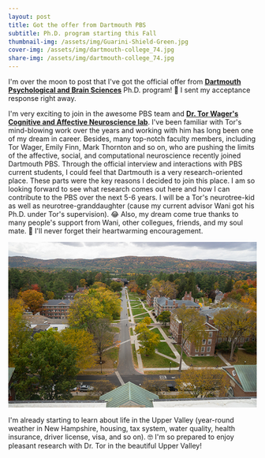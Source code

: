 ```yaml
---
layout: post
title: Got the offer from Dartmouth PBS
subtitle: Ph.D. program starting this Fall
thumbnail-img: /assets/img/Guarini-Shield-Green.jpg
cover-img: /assets/img/dartmouth-college_74.jpg
share-img: /assets/img/dartmouth-college_74.jpg
---
```


I'm over the moon to post that I've got the official offer from <a href="http://pbs.dartmouth.edu/" target="_blank"><b>Dartmouth Psychological and Brain Sciences</b></a> Ph.D. program! 🥳 
I sent my acceptance response right away. 

I'm very exciting to join in the awesome PBS team and <a href="https://sites.dartmouth.edu/canlab/" target="_blank"><b>Dr. Tor Wager's Cognitive and Affective Neuroscience lab</b></a>. I've been familiar with Tor's mind-blowing work over the years and working with him has long been one of my dream in career. Besides, many top-notch faculty members, including Tor Wager, Emily Finn, Mark Thornton and so on, who are pushing the limits of the affective, social, and computational neuroscience recently joined Dartmouth PBS. Through the official interview and interactions with PBS current students, I could feel that Dartmouth is a very research-oriented place. These parts were the key reasons I decided to join this place. I am so looking forward to see what research comes out here and how I can contribute to the PBS over the next 5-6 years. I will be a Tor's neurotree-kid as well as neurotree-granddaughter (cause my current advisor Wani got his Ph.D. under Tor's supervision). 😂 Also, my dream come true thanks to many people's support from Wani, other collegues, friends, and my soul mate. 🥰 I'll never forget their heartwarming encouragement.


<img src="/assets/img/uppervalley.jpg" width="800" />

I'm already starting to learn about life in the Upper Valley (year-round weather in New Hampshire, housing, tax system, water quality, health insurance, driver license, visa, and so on). 🤓 I'm so prepared to enjoy pleasant research with Dr. Tor in the beautiful Upper Valley!